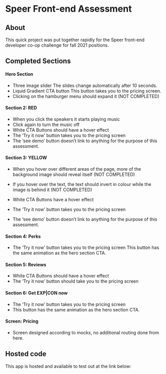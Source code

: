 # Speer Front-end Assessment

## About

This quick project was put together rapidly for the Speer front-end developer co-op challenge for fall 2021 positions.

## Completed Sections

#### Hero Section

-   Three image slider
    The slides change automatically after 10 seconds.
-   Liquid Gradient CTA button
    This button takes you to the pricing screen.
-   Clicking on the hamburger menu should expand it (NOT COMPLETED)

#### Section 2: RED

-   When you click the speakers it starts playing music
-   Click again to turn the music off
-   White CTA Buttons should have a hover effect
-   The ‘Try it now’ button takes you to the pricing screen
-   The ‘see demo’ button doesn’t link to anything for the purpose of this assessment.

#### Section 3: YELLOW

-   When you hover over different areas of the page, more of the background image should reveal itself (NOT COMPLETED)
-   If you hover over the text, the text should invert in colour while the image is behind it (NOT COMPLETED)
-   White CTA Buttons have a hover effect

-   The ‘Try it now’ button takes you to the pricing screen
-   The ‘see demo’ button doesn’t link to anything for the purpose of this assessment.

#### Section 4: Perks

-   The ‘Try it now’ button takes you to the pricing screen
    This button has the same animation as the hero section CTA.

#### Section 5: Reviews

-   White CTA Buttons should have a hover effect
-   The ‘Try it now’ button should take you to the pricing screen

#### Section 6: Get EXP|CON now

-   The ‘Try it now’ button takes you to the pricing screen
-   This button has the same animation as the hero section CTA.

#### Screen: Pricing

-   Screen designed according to mocks, no additional routing done from here.

## Hosted code

This app is hosted and available to test out at the link below:
